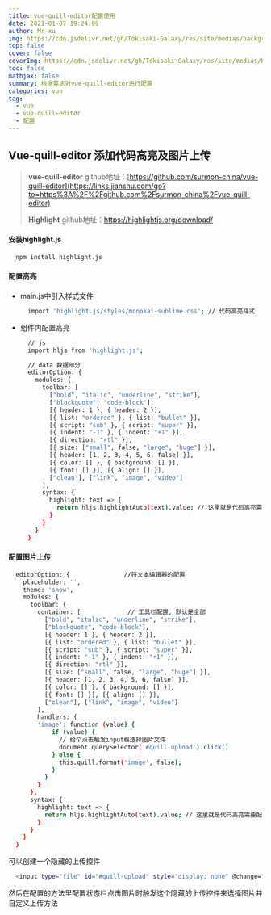 ```yaml
---
title: vue-quill-editor配置使用
date: 2021-01-07 19:24:09
author: Mr-xu
img: https://cdn.jsdelivr.net/gh/Tokisaki-Galaxy/res/site/medias/background.jpg
top: false
cover: false
coverImg: https://cdn.jsdelivr.net/gh/Tokisaki-Galaxy/res/site/medias/background.jpg
toc: false
mathjax: false
summary: 根据需求对vue-quill-editor进行配置
categories: vue
tag:
  - vue
  - vue-quill-editor
  - 配置
---
```


## Vue-quill-editor 添加代码高亮及图片上传

  > **vue-quill-editor** github地址：[https://github.com/surmon-china/vue-quill-editor](https://links.jianshu.com/go?to=https%3A%2F%2Fgithub.com%2Fsurmon-china%2Fvue-quill-editor)
  >
  > **Highlight**  github地址：https://highlightjs.org/download/

#### 安装highlight.js

  ``` bash
    npm install highlight.js
  ```

#### 配置高亮

  - main.js中引入样式文件
    ``` bash
      import 'highlight.js/styles/monokai-sublime.css'; // 代码高亮样式
    ```

  - 组件内配置高亮
    ``` bash
      // js
      import hljs from 'highlight.js';

      // data 数据部分
      editorOption: {
        modules: { 
          toolbar: [
            ["bold", "italic", "underline", "strike"], 
            ["blockquote", "code-block"], 
            [{ header: 1 }, { header: 2 }], 
            [{ list: "ordered" }, { list: "bullet" }], 
            [{ script: "sub" }, { script: "super" }], 
            [{ indent: "-1" }, { indent: "+1" }], 
            [{ direction: "rtl" }], 
            [{ size: ["small", false, "large", "huge"] }], 
            [{ header: [1, 2, 3, 4, 5, 6, false] }], 
            [{ color: [] }, { background: [] }], 
            [{ font: [] }], [{ align: [] }], 
            ["clean"], ["link", "image", "video"]
          ],
          syntax: { 
            highlight: text => { 
              return hljs.highlightAuto(text).value; // 这里就是代码高亮需要配置的地方 
            }
          }
        }
      }
    ```
#### 配置图片上传

  ``` bash
    editorOption: {               //符文本编辑器的配置
      placeholder: '',
      theme: 'snow',
      modules: {
        toolbar: {
          container: [             // 工具栏配置, 默认是全部
            ["bold", "italic", "underline", "strike"], 
            ["blockquote", "code-block"], 
            [{ header: 1 }, { header: 2 }], 
            [{ list: "ordered" }, { list: "bullet" }], 
            [{ script: "sub" }, { script: "super" }], 
            [{ indent: "-1" }, { indent: "+1" }], 
            [{ direction: "rtl" }], 
            [{ size: ["small", false, "large", "huge"] }], 
            [{ header: [1, 2, 3, 4, 5, 6, false] }], 
            [{ color: [] }, { background: [] }], 
            [{ font: [] }], [{ align: [] }], 
            ["clean"], ["link", "image", "video"]
          ],
          handlers: {
          'image': function (value) {
              if (value) {
                // 给个点击触发input框选择图片文件
                document.querySelector('#quill-upload').click()
              } else {
                this.quill.format('image', false);
              }
            }
          }
        },
        syntax: { 
          highlight: text => { 
            return hljs.highlightAuto(text).value; // 这里就是代码高亮需要配置的地方 
          }
        }
      }
    }
  ```
  可以创建一个隐藏的上传控件

  ``` bash
    <input type="file" id="#quill-upload" style="display: none" @change="uploadImg"/>  
  ```

  然后在配置的方法里配置状态栏点击图片时触发这个隐藏的上传控件来选择图片并自定义上传方法